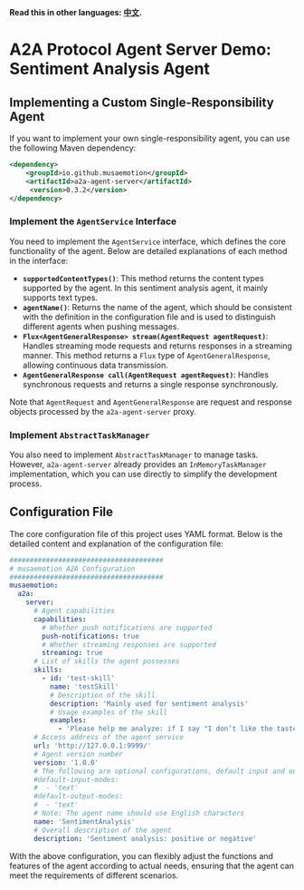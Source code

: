 **Read this in other languages: [中文](README.zh-CN.md).**

# A2A Protocol Agent Server Demo: Sentiment Analysis Agent

## Implementing a Custom Single-Responsibility Agent
If you want to implement your own single-responsibility agent, you can use the following Maven dependency:
```xml
<dependency>
    <groupId>io.github.musaemotion</groupId>
    <artifactId>a2a-agent-server</artifactId>
     <version>0.3.2</version>
</dependency>
```

### Implement the `AgentService` Interface
You need to implement the `AgentService` interface, which defines the core functionality of the agent. Below are detailed explanations of each method in the interface:
- **`supportedContentTypes()`**: This method returns the content types supported by the agent. In this sentiment analysis agent, it mainly supports text types.
- **`agentName()`**: Returns the name of the agent, which should be consistent with the definition in the configuration file and is used to distinguish different agents when pushing messages.
- **`Flux<AgentGeneralResponse> stream(AgentRequest agentRequest)`**: Handles streaming mode requests and returns responses in a streaming manner. This method returns a `Flux` type of `AgentGeneralResponse`, allowing continuous data transmission.
- **`AgentGeneralResponse call(AgentRequest agentRequest)`**: Handles synchronous requests and returns a single response synchronously.

Note that `AgentRequest` and `AgentGeneralResponse` are request and response objects processed by the `a2a-agent-server` proxy.

### Implement `AbstractTaskManager`
You also need to implement `AbstractTaskManager` to manage tasks. However, `a2a-agent-server` already provides an `InMemoryTaskManager` implementation, which you can use directly to simplify the development process.

## Configuration File
The core configuration file of this project uses YAML format. Below is the detailed content and explanation of the configuration file:
```yaml
######################################
# musaemotion A2A Configuration
######################################
musaemotion:
  a2a:
    server:
      # Agent capabilities
      capabilities:
        # Whether push notifications are supported
        push-notifications: true
        # Whether streaming responses are supported
        streaming: true
      # List of skills the agent possesses
      skills:
        - id: 'test-skill'
          name: 'testSkill'
          # Description of the skill
          description: 'Mainly used for sentiment analysis'
          # Usage examples of the skill
          examples:
            - 'Please help me analyze: if I say "I don’t like the taste," does it mean I like it or not?'
      # Access address of the agent service
      url: 'http://127.0.0.1:9999/'
      # Agent version number
      version: '1.0.0'
      # The following are optional configurations, default input and output modes
      #default-input-modes:
      #  - 'text'
      #default-output-modes:
      #  - 'text'
      # Note: The agent name should use English characters
      name: 'SentimentAnalysis'
      # Overall description of the agent
      description: 'Sentiment analysis: positive or negative'
```

With the above configuration, you can flexibly adjust the functions and features of the agent according to actual needs, ensuring that the agent can meet the requirements of different scenarios.